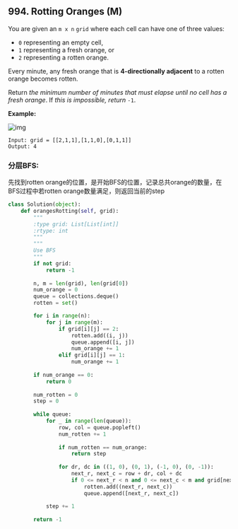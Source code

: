 ## 994. Rotting Oranges (M)

You are given an `m x n` `grid` where each cell can have one of three values:

- `0` representing an empty cell,
- `1` representing a fresh orange, or
- `2` representing a rotten orange.

Every minute, any fresh orange that is **4-directionally adjacent** to a rotten orange becomes rotten.

Return *the minimum number of minutes that must elapse until no cell has a fresh orange*. If *this is impossible, return* `-1`.

**Example:**

![img](https://assets.leetcode.com/uploads/2019/02/16/oranges.png)

```
Input: grid = [[2,1,1],[1,1,0],[0,1,1]]
Output: 4
```



### 分层BFS:

先找到rotten orange的位置，是开始BFS的位置，记录总共orange的数量，在BFS过程中若rotten orange数量满足，则返回当前的step

```python
class Solution(object):
    def orangesRotting(self, grid):
        """
        :type grid: List[List[int]]
        :rtype: int
        """
        """
        Use BFS
        """
        if not grid:
            return -1
        
        n, m = len(grid), len(grid[0])
        num_orange = 0
        queue = collections.deque()
        rotten = set()

        for i in range(n):
            for j in range(m):
                if grid[i][j] == 2:
                    rotten.add((i, j))
                    queue.append([i, j])
                    num_orange += 1
                elif grid[i][j] == 1:
                    num_orange += 1
                    
        if num_orange == 0:
            return 0
        
        num_rotten = 0
        step = 0
        
        while queue:
            for _ in range(len(queue)):
                row, col = queue.popleft()
                num_rotten += 1
                
                if num_rotten == num_orange:
                    return step
                
                for dr, dc in ((1, 0), (0, 1), (-1, 0), (0, -1)):
                    next_r, next_c = row + dr, col + dc
                    if 0 <= next_r < n and 0 <= next_c < m and grid[next_r][next_c] == 1 and (next_r, next_c) not in rotten:
                        rotten.add((next_r, next_c))
                        queue.append([next_r, next_c])
                        
            step += 1
        
        return -1
```

